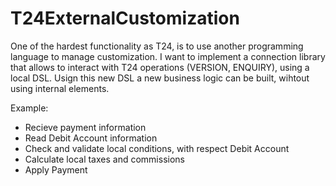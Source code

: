 # T24ExternalCustomization

One of the hardest functionality as T24, is to use another programming language to manage customization. 
I want to implement a connection library that allows to interact with T24 operations (VERSION, ENQUIRY), 
using a local DSL. Usign this new DSL a new business logic can be built, wihtout using internal elements.

Example:
- Recieve payment information
- Read Debit Account information
- Check and validate local conditions, with respect Debit Account
- Calculate local taxes and commissions
- Apply Payment


